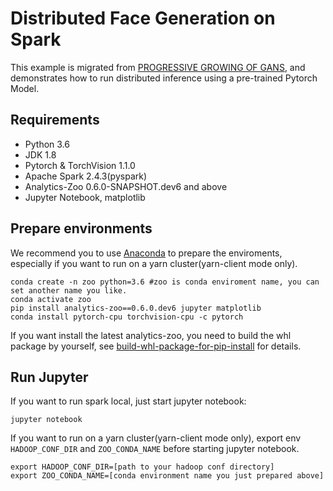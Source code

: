 # Distributed Face Generation on Spark

This example is migrated from [PROGRESSIVE GROWING OF GANS](https://pytorch.org/hub/facebookresearch_pytorch-gan-zoo_pgan/), and demonstrates how to run distributed inference using a pre-trained Pytorch Model.

## Requirements
* Python 3.6
* JDK 1.8
* Pytorch & TorchVision 1.1.0
* Apache Spark 2.4.3(pyspark)
* Analytics-Zoo 0.6.0-SNAPSHOT.dev6 and above
* Jupyter Notebook, matplotlib

## Prepare environments
We recommend you to use [Anaconda](https://www.anaconda.com/distribution/#linux) to prepare the enviroments, especially if you want to run on a yarn cluster(yarn-client mode only). 
```
conda create -n zoo python=3.6 #zoo is conda enviroment name, you can set another name you like.
conda activate zoo
pip install analytics-zoo==0.6.0.dev6 jupyter matplotlib
conda install pytorch-cpu torchvision-cpu -c pytorch
```

If you want install the latest analytics-zoo, you need to build the whl package by yourself, see [build-whl-package-for-pip-install](https://analytics-zoo.github.io/master/#DeveloperGuide/python/#build-whl-package-for-pip-install) for details.

## Run Jupyter
If you want to run spark local, just start jupyter notebook:
```
jupyter notebook
```

If you want to run on a yarn cluster(yarn-client mode only), export env `HADOOP_CONF_DIR` and `ZOO_CONDA_NAME` before starting jupyter notebook.
```
export HADOOP_CONF_DIR=[path to your hadoop conf directory]
export ZOO_CONDA_NAME=[conda environment name you just prepared above]
```

